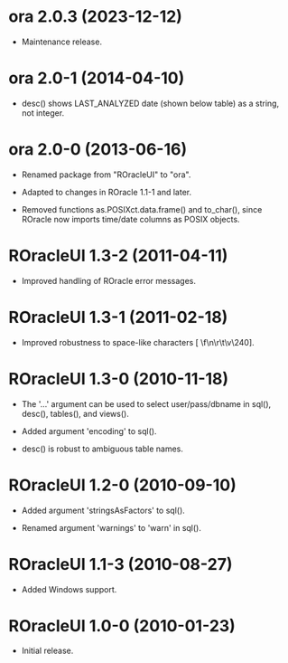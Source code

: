 # ora 2.0.3 (2023-12-12)

* Maintenance release.




# ora 2.0-1 (2014-04-10)

* desc() shows LAST_ANALYZED date (shown below table) as a string, not integer.




# ora 2.0-0 (2013-06-16)

* Renamed package from "ROracleUI" to "ora".

* Adapted to changes in ROracle 1.1-1 and later.

* Removed functions as.POSIXct.data.frame() and to_char(), since ROracle now
  imports time/date columns as POSIX objects.




# ROracleUI 1.3-2 (2011-04-11)

* Improved handling of ROracle error messages.




# ROracleUI 1.3-1 (2011-02-18)

* Improved robustness to space-like characters [ \f\n\r\t\v\240].




# ROracleUI 1.3-0 (2010-11-18)

* The '...' argument can be used to select user/pass/dbname in sql(), desc(),
  tables(), and views().

* Added argument 'encoding' to sql().

* desc() is robust to ambiguous table names.




# ROracleUI 1.2-0 (2010-09-10)

* Added argument 'stringsAsFactors' to sql().

* Renamed argument 'warnings' to 'warn' in sql().




# ROracleUI 1.1-3 (2010-08-27)

* Added Windows support.




# ROracleUI 1.0-0 (2010-01-23)

* Initial release.
